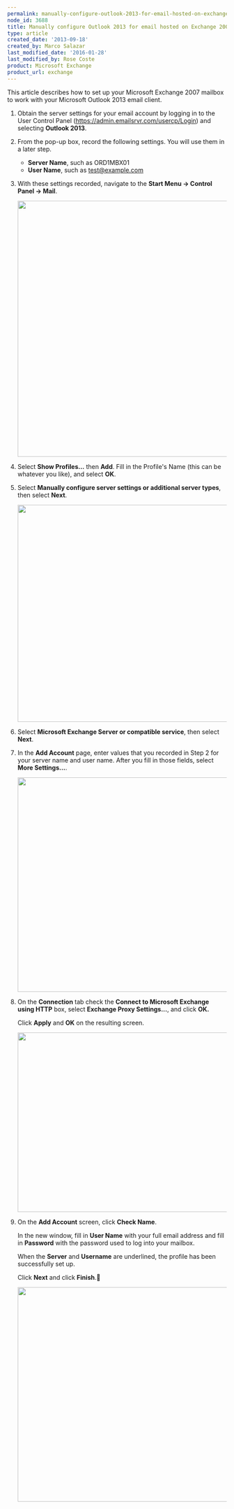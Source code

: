 ```yaml
---
permalink: manually-configure-outlook-2013-for-email-hosted-on-exchange-2007/
node_id: 3688
title: Manually configure Outlook 2013 for email hosted on Exchange 2007
type: article
created_date: '2013-09-18'
created_by: Marco Salazar
last_modified_date: '2016-01-28'
last_modified_by: Rose Coste
product: Microsoft Exchange
product_url: exchange
---
```


This article describes how to set up your
Microsoft Exchange 2007 mailbox
to work with your
Microsoft Outlook 2013 email client.

1. Obtain the server settings for your email account by logging in to
   the User Control Panel (<https://admin.emailsrvr.com/usercp/Login>) and
   selecting **Outlook 2013**.

2. From the pop-up box, record the following settings. You will
   use them in a later step.

   - **Server Name**, such as ORD1MBX01
   - **User Name**, such as test@example.com

3. With these settings recorded, navigate to the
   **Start Menu -&gt; Control Panel -&gt; Mail**.

   <img src="https://8026b2e3760e2433679c-fffceaebb8c6ee053c935e8915a3fbe7.ssl.cf2.rackcdn.com/field/image/1.%20Control%20Panel%20Mail_0.png" width="921" height="586" />

4. Select **Show Profiles...** then **Add**. Fill in the Profile's Name
   (this can be whatever you like), and select **OK**.

5. Select **Manually configure server settings or
   additional server types**, then select
   **Next**.

   <img src="https://8026b2e3760e2433679c-fffceaebb8c6ee053c935e8915a3fbe7.ssl.cf2.rackcdn.com/field/image/2.%20Add%20Account%2007.png" width="700" height="497" />

6. Select **Microsoft Exchange Server or compatible service**, then
   select **Next**.

7. In the **Add Account** page, enter values that you recorded in Step 2 for
   your server name and user name. After you fill in those fields,
   select **More Settings...**.

   <img src="https://8026b2e3760e2433679c-fffceaebb8c6ee053c935e8915a3fbe7.ssl.cf2.rackcdn.com/field/image/3.%20Server%20Settings_0.png" width="694" height="491" />

8. On the **Connection** tab check the **Connect to Microsoft Exchange using
   HTTP** box, select **Exchange Proxy Settings...**, and click **OK.**

   Click **Apply** and **OK** on the resulting screen.

   <img src="https://8026b2e3760e2433679c-fffceaebb8c6ee053c935e8915a3fbe7.ssl.cf2.rackcdn.com/field/image/4.%20Proxy%20Settings_0.png" width="483" height="411" />

9. On the **Add Account** screen, click **Check Name**.

   In the new window, fill
   in **User Name** with your full email address
   and fill in **Password** with the
   password used to log into your mailbox.

   When the **Server** and
   **Username** are underlined, the profile has been successfully set up.

   Click **Next** and click **Finish**.

   <img src="https://8026b2e3760e2433679c-fffceaebb8c6ee053c935e8915a3fbe7.ssl.cf2.rackcdn.com/field/image/5.%20Check%20name.png" width="694" height="491" />
